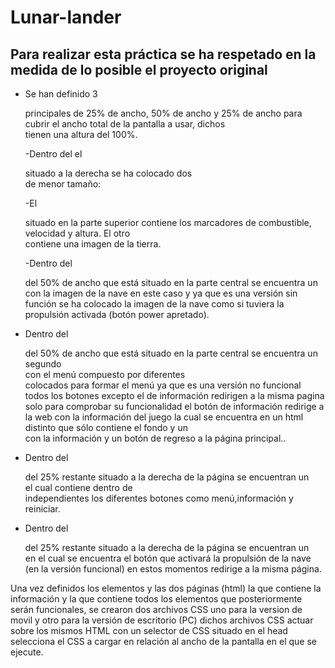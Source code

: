 # Lunar-lander

## Para realizar esta práctica se ha respetado en la medida de lo posible el proyecto original

- Se han definido 3 <div> principales de 25% de ancho, 50% de ancho y 25% de ancho para cubrir el ancho total de la pantalla a usar,          dichos <div> tienen una altura del 100%.

   -Dentro del el <div> situado a la derecha se ha colocado dos <div> de menor tamaño:

    -El <div> situado en la parte superior contiene los marcadores de combustible, velocidad y altura.
         El otro <div> contiene una imagen de la tierra.

    -Dentro del <div> del 50% de ancho que está situado en la parte central se encuentra un <div> con la imagen de la nave en este caso y ya que es una versión sin función se ha colocado la imagen de la nave como si tuviera la propulsión activada (botón power apretado).


- Dentro del <div> del 50% de ancho que está situado en la parte central se encuentra un segundo <div> con el menú compuesto por diferentes <div> colocados para formar el menú ya que es una versión no funcional todos los botones excepto el de información redirigen a la misma pagina solo para comprobar su funcionalidad el botón de información redirige a la web con la información del juego la cual se encuentra en un html distinto que sólo contiene el fondo y un <div> con la información y un botón de regreso a la página principal..

- Dentro del <div> del 25% restante situado a la derecha de la página se encuentran un <div> el cual contiene dentro de <div> independientes los diferentes botones como menú,información y reiniciar. 

- Dentro del <div> del 25% restante situado a la derecha de la página se encuentran un <div>  en el cual se encuentra el botón que activará la propulsión de la nave (en la versión funcional) en estos momentos redirige a la misma página.

Una vez definidos los elementos y las dos páginas (html) la que contiene la información y la que contiene todos los elementos que posteriormente serán funcionales, se crearon dos archivos CSS uno para la version de movil y otro para la versión de escritorio (PC)  dichos archivos CSS actuar sobre los mismos HTML con un selector de CSS situado en el head selecciona el CSS a cargar en relación al ancho de la pantalla en el que se ejecute.
